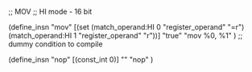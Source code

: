 ;; MOV 
;; HI mode - 16 bit

(define_insn "mov"
    [(set (match_operand:HI 0 "register_operand" "=r")
            (match_operand:HI 1 "register_operand" "r"))]
    "true"
    "mov %0, %1"
    )
;; dummy condition to compile

(define_insn "nop"
    [(const_int 0)]
    ""
    "nop"
)
